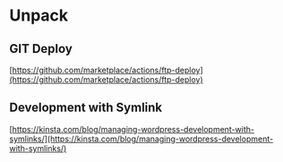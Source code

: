 # Unpack

## GIT Deploy

[https://github.com/marketplace/actions/ftp-deploy](https://github.com/marketplace/actions/ftp-deploy)

## Development with Symlink

[https://kinsta.com/blog/managing-wordpress-development-with-symlinks/](https://kinsta.com/blog/managing-wordpress-development-with-symlinks/)
